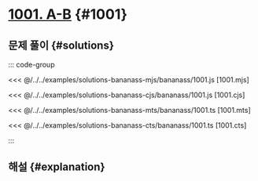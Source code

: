 # [1001. A-B](https://www.acmicpc.net/problem/1001) {#1001}

<!-- @include: @/shared/wip.ko.md -->

## 문제 풀이 {#solutions}

::: code-group

<<< @/../../examples/solutions-bananass-mjs/bananass/1001.js [1001.mjs]

<<< @/../../examples/solutions-bananass-cjs/bananass/1001.js [1001.cjs]

<<< @/../../examples/solutions-bananass-mts/bananass/1001.ts [1001.mts]

<<< @/../../examples/solutions-bananass-cts/bananass/1001.ts [1001.cts]

:::

## 해설 {#explanation}
